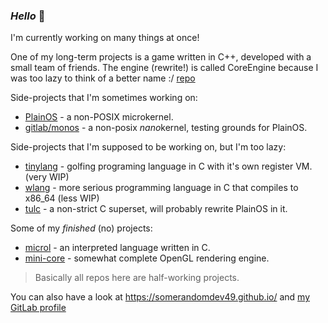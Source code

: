 ### _Hello_ :doughnut:

I'm currently working on many things at once!

One of my long-term projects is a game written in C++, developed with a small team of friends. The engine (rewrite!) is called CoreEngine because I was too lazy to think of a better name :/ [repo](https://github.com/somerandomdev49/CoreEngine)

Side-projects that I'm sometimes working on:
* [PlainOS](https://github.com/somerandomdev49/PlainOS) - a non-POSIX microkernel.
* [gitlab/monos](https://gitlab.com/somerandomdev49/monos) - a non-posix *nano*kernel, testing grounds for PlainOS.

Side-projects that I'm supposed to be working on, but I'm too lazy:
* [tinylang](https://github.com/somerandomdev49/tinylang) - golfing programing language in C with it's own register VM. (very WIP)
* [wlang](https://github.com/somerandomdev49/wlang) - more serious programming language in C that compiles to x86_64 (less WIP)
* [tulc](https://github.com/somerandomdev49/tulc) - a non-strict C superset, will probably rewrite PlainOS in it.

Some of my *finished* (no) projects:
* [microl](https://github.com/somerandomdev49/microl) - an interpreted language written in C.
* [mini-core](https://github.com/somerandomdev49/mini-core) - somewhat complete OpenGL rendering engine.

> Basically all repos here are half-working projects.

You can also have a look at https://somerandomdev49.github.io/ and [my GitLab profile](https://gitlab.com/somerandomdev49)

